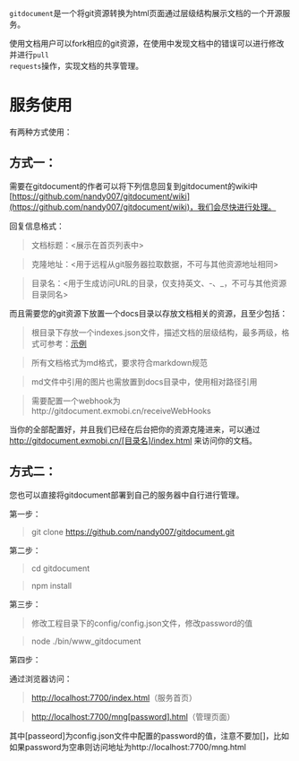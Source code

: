 <code>gitdocument</code>是一个将git资源转换为html页面通过层级结构展示文档的一个开源服务。

使用文档用户可以fork相应的git资源，在使用中发现文档中的错误可以进行修改并进行<code>pull requests</code>操作，实现文档的共享管理。

# 服务使用

有两种方式使用：

## 方式一：

需要在gitdocument的作者可以将下列信息回复到gitdocument的wiki中[https://github.com/nandy007/gitdocument/wiki](https://github.com/nandy007/gitdocument/wiki)，我们会尽快进行处理。

回复信息格式：

> 文档标题：<展示在首页列表中>

> 克隆地址：<用于远程从git服务器拉取数据，不可与其他资源地址相同>

> 目录名：<用于生成访问URL的目录，仅支持英文、-、_，不可与其他资源目录同名>

而且需要您的git资源下放置一个docs目录以存放文档相关的资源，且至少包括：

> 根目录下存放一个indexes.json文件，描述文档的层级结构，最多两级，格式可参考：[示例](https://github.com/nandy007/agile-vm/blob/master/docs/indexes.json)

> 所有文档格式为md格式，要求符合markdown规范

> md文件中引用的图片也需放置到docs目录中，使用相对路径引用

> 需要配置一个webhook为http://gitdocument.exmobi.cn/receiveWebHooks

当你的全部配置好，并且我们已经在后台把你的资源克隆进来，可以通过 http://gitdocument.exmobi.cn/[目录名]/index.html 来访问你的文档。

## 方式二：

您也可以直接将gitdocument部署到自己的服务器中自行进行管理。

第一步：

> git clone https://github.com/nandy007/gitdocument.git

第二步：

> cd gitdocument

> npm install

第三步：

> 修改工程目录下的config/config.json文件，修改password的值

> node ./bin/www_gitdocument

第四步：

通过浏览器访问：

> [http://localhost:7700/index.html](http://localhost:7700/index.html)（服务首页）

> [http://localhost:7700/mng[password].html](http://localhost:7700/mng.html)（管理页面）

其中[passeord]为config.json文件中配置的password的值，注意不要加[]，比如如果password为空串则访问地址为http://localhost:7700/mng.html



